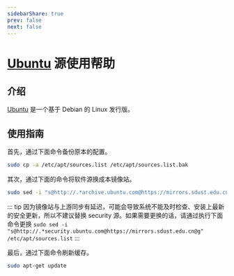 ```yaml
---
sidebarShare: true
prev: false
next: false
---
```


# [Ubuntu](https://mirrors.sdust.edu.cn/ubuntu/) 源使用帮助

## 介绍

[Ubuntu](https://ubuntu.com/) 是一个基于 Debian 的 Linux 发行版。

## 使用指南

首先，通过下面命令备份原本的配置。

``` sh
sudo cp -a /etc/apt/sources.list /etc/apt/sources.list.bak
```

其次，通过下面的命令将软件源换成本镜像站。

``` sh
sudo sed -i "s@http://.*archive.ubuntu.com@https://mirrors.sdust.edu.cn@g" /etc/apt/sources.list
```

::: tip
因为镜像站与上游同步有延迟，可能会导致系统不能及时检查、安装上最新的安全更新，所以不建议替换 security 源。如果需要更换的话，请通过执行下面命令更换 `sudo sed -i "s@http://.*security.ubuntu.com@https://mirrors.sdust.edu.cn@g" /etc/apt/sources.list`
:::

最后，通过下面命令刷新缓存。

``` sh
sudo apt-get update
```
